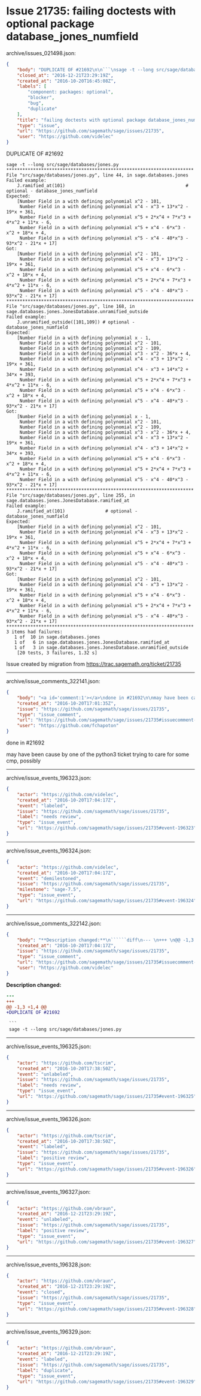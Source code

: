 # Issue 21735: failing doctests with optional package database_jones_numfield

archive/issues_021498.json:
```json
{
    "body": "DUPLICATE OF #21692\n\n```\nsage -t --long src/sage/databases/jones.py\n**********************************************************************\nFile \"src/sage/databases/jones.py\", line 44, in sage.databases.jones\nFailed example:\n    J.ramified_at(101)                                             # optional - database_jones_numfield\nExpected:\n    [Number Field in a with defining polynomial x^2 - 101,\n     Number Field in a with defining polynomial x^4 - x^3 + 13*x^2 - 19*x + 361,\n     Number Field in a with defining polynomial x^5 + 2*x^4 + 7*x^3 + 4*x^2 + 11*x - 6,\n     Number Field in a with defining polynomial x^5 + x^4 - 6*x^3 - x^2 + 18*x + 4,\n     Number Field in a with defining polynomial x^5 - x^4 - 40*x^3 - 93*x^2 - 21*x + 17]\nGot:\n    [Number Field in a with defining polynomial x^2 - 101,\n     Number Field in a with defining polynomial x^4 - x^3 + 13*x^2 - 19*x + 361,\n     Number Field in a with defining polynomial x^5 + x^4 - 6*x^3 - x^2 + 18*x + 4,\n     Number Field in a with defining polynomial x^5 + 2*x^4 + 7*x^3 + 4*x^2 + 11*x - 6,\n     Number Field in a with defining polynomial x^5 - x^4 - 40*x^3 - 93*x^2 - 21*x + 17]\n**********************************************************************\nFile \"src/sage/databases/jones.py\", line 168, in sage.databases.jones.JonesDatabase.unramified_outside\nFailed example:\n    J.unramified_outside([101,109]) # optional - database_jones_numfield\nExpected:\n    [Number Field in a with defining polynomial x - 1,\n     Number Field in a with defining polynomial x^2 - 101,\n     Number Field in a with defining polynomial x^2 - 109,\n     Number Field in a with defining polynomial x^3 - x^2 - 36*x + 4,\n     Number Field in a with defining polynomial x^4 - x^3 + 13*x^2 - 19*x + 361,\n     Number Field in a with defining polynomial x^4 - x^3 + 14*x^2 + 34*x + 393,\n     Number Field in a with defining polynomial x^5 + 2*x^4 + 7*x^3 + 4*x^2 + 11*x - 6,\n     Number Field in a with defining polynomial x^5 + x^4 - 6*x^3 - x^2 + 18*x + 4,\n     Number Field in a with defining polynomial x^5 - x^4 - 40*x^3 - 93*x^2 - 21*x + 17]\nGot:\n    [Number Field in a with defining polynomial x - 1,\n     Number Field in a with defining polynomial x^2 - 101,\n     Number Field in a with defining polynomial x^2 - 109,\n     Number Field in a with defining polynomial x^3 - x^2 - 36*x + 4,\n     Number Field in a with defining polynomial x^4 - x^3 + 13*x^2 - 19*x + 361,\n     Number Field in a with defining polynomial x^4 - x^3 + 14*x^2 + 34*x + 393,\n     Number Field in a with defining polynomial x^5 + x^4 - 6*x^3 - x^2 + 18*x + 4,\n     Number Field in a with defining polynomial x^5 + 2*x^4 + 7*x^3 + 4*x^2 + 11*x - 6,\n     Number Field in a with defining polynomial x^5 - x^4 - 40*x^3 - 93*x^2 - 21*x + 17]\n**********************************************************************\nFile \"src/sage/databases/jones.py\", line 255, in sage.databases.jones.JonesDatabase.ramified_at\nFailed example:\n    J.ramified_at(101)               # optional - database_jones_numfield\nExpected:\n    [Number Field in a with defining polynomial x^2 - 101,\n     Number Field in a with defining polynomial x^4 - x^3 + 13*x^2 - 19*x + 361,\n     Number Field in a with defining polynomial x^5 + 2*x^4 + 7*x^3 + 4*x^2 + 11*x - 6,\n     Number Field in a with defining polynomial x^5 + x^4 - 6*x^3 - x^2 + 18*x + 4,\n     Number Field in a with defining polynomial x^5 - x^4 - 40*x^3 - 93*x^2 - 21*x + 17]\nGot:\n    [Number Field in a with defining polynomial x^2 - 101,\n     Number Field in a with defining polynomial x^4 - x^3 + 13*x^2 - 19*x + 361,\n     Number Field in a with defining polynomial x^5 + x^4 - 6*x^3 - x^2 + 18*x + 4,\n     Number Field in a with defining polynomial x^5 + 2*x^4 + 7*x^3 + 4*x^2 + 11*x - 6,\n     Number Field in a with defining polynomial x^5 - x^4 - 40*x^3 - 93*x^2 - 21*x + 17]\n**********************************************************************\n3 items had failures:\n   1 of  10 in sage.databases.jones\n   1 of   6 in sage.databases.jones.JonesDatabase.ramified_at\n   1 of   3 in sage.databases.jones.JonesDatabase.unramified_outside\n    [20 tests, 3 failures, 1.32 s]\n```\n\nIssue created by migration from https://trac.sagemath.org/ticket/21735\n\n",
    "closed_at": "2016-12-21T23:29:19Z",
    "created_at": "2016-10-20T16:45:08Z",
    "labels": [
        "component: packages: optional",
        "blocker",
        "bug",
        "duplicate"
    ],
    "title": "failing doctests with optional package database_jones_numfield",
    "type": "issue",
    "url": "https://github.com/sagemath/sage/issues/21735",
    "user": "https://github.com/videlec"
}
```
DUPLICATE OF #21692

```
sage -t --long src/sage/databases/jones.py
**********************************************************************
File "src/sage/databases/jones.py", line 44, in sage.databases.jones
Failed example:
    J.ramified_at(101)                                             # optional - database_jones_numfield
Expected:
    [Number Field in a with defining polynomial x^2 - 101,
     Number Field in a with defining polynomial x^4 - x^3 + 13*x^2 - 19*x + 361,
     Number Field in a with defining polynomial x^5 + 2*x^4 + 7*x^3 + 4*x^2 + 11*x - 6,
     Number Field in a with defining polynomial x^5 + x^4 - 6*x^3 - x^2 + 18*x + 4,
     Number Field in a with defining polynomial x^5 - x^4 - 40*x^3 - 93*x^2 - 21*x + 17]
Got:
    [Number Field in a with defining polynomial x^2 - 101,
     Number Field in a with defining polynomial x^4 - x^3 + 13*x^2 - 19*x + 361,
     Number Field in a with defining polynomial x^5 + x^4 - 6*x^3 - x^2 + 18*x + 4,
     Number Field in a with defining polynomial x^5 + 2*x^4 + 7*x^3 + 4*x^2 + 11*x - 6,
     Number Field in a with defining polynomial x^5 - x^4 - 40*x^3 - 93*x^2 - 21*x + 17]
**********************************************************************
File "src/sage/databases/jones.py", line 168, in sage.databases.jones.JonesDatabase.unramified_outside
Failed example:
    J.unramified_outside([101,109]) # optional - database_jones_numfield
Expected:
    [Number Field in a with defining polynomial x - 1,
     Number Field in a with defining polynomial x^2 - 101,
     Number Field in a with defining polynomial x^2 - 109,
     Number Field in a with defining polynomial x^3 - x^2 - 36*x + 4,
     Number Field in a with defining polynomial x^4 - x^3 + 13*x^2 - 19*x + 361,
     Number Field in a with defining polynomial x^4 - x^3 + 14*x^2 + 34*x + 393,
     Number Field in a with defining polynomial x^5 + 2*x^4 + 7*x^3 + 4*x^2 + 11*x - 6,
     Number Field in a with defining polynomial x^5 + x^4 - 6*x^3 - x^2 + 18*x + 4,
     Number Field in a with defining polynomial x^5 - x^4 - 40*x^3 - 93*x^2 - 21*x + 17]
Got:
    [Number Field in a with defining polynomial x - 1,
     Number Field in a with defining polynomial x^2 - 101,
     Number Field in a with defining polynomial x^2 - 109,
     Number Field in a with defining polynomial x^3 - x^2 - 36*x + 4,
     Number Field in a with defining polynomial x^4 - x^3 + 13*x^2 - 19*x + 361,
     Number Field in a with defining polynomial x^4 - x^3 + 14*x^2 + 34*x + 393,
     Number Field in a with defining polynomial x^5 + x^4 - 6*x^3 - x^2 + 18*x + 4,
     Number Field in a with defining polynomial x^5 + 2*x^4 + 7*x^3 + 4*x^2 + 11*x - 6,
     Number Field in a with defining polynomial x^5 - x^4 - 40*x^3 - 93*x^2 - 21*x + 17]
**********************************************************************
File "src/sage/databases/jones.py", line 255, in sage.databases.jones.JonesDatabase.ramified_at
Failed example:
    J.ramified_at(101)               # optional - database_jones_numfield
Expected:
    [Number Field in a with defining polynomial x^2 - 101,
     Number Field in a with defining polynomial x^4 - x^3 + 13*x^2 - 19*x + 361,
     Number Field in a with defining polynomial x^5 + 2*x^4 + 7*x^3 + 4*x^2 + 11*x - 6,
     Number Field in a with defining polynomial x^5 + x^4 - 6*x^3 - x^2 + 18*x + 4,
     Number Field in a with defining polynomial x^5 - x^4 - 40*x^3 - 93*x^2 - 21*x + 17]
Got:
    [Number Field in a with defining polynomial x^2 - 101,
     Number Field in a with defining polynomial x^4 - x^3 + 13*x^2 - 19*x + 361,
     Number Field in a with defining polynomial x^5 + x^4 - 6*x^3 - x^2 + 18*x + 4,
     Number Field in a with defining polynomial x^5 + 2*x^4 + 7*x^3 + 4*x^2 + 11*x - 6,
     Number Field in a with defining polynomial x^5 - x^4 - 40*x^3 - 93*x^2 - 21*x + 17]
**********************************************************************
3 items had failures:
   1 of  10 in sage.databases.jones
   1 of   6 in sage.databases.jones.JonesDatabase.ramified_at
   1 of   3 in sage.databases.jones.JonesDatabase.unramified_outside
    [20 tests, 3 failures, 1.32 s]
```

Issue created by migration from https://trac.sagemath.org/ticket/21735





---

archive/issue_comments_322141.json:
```json
{
    "body": "<a id='comment:1'></a>\ndone in #21692\n\nmay have been cause by one of the python3 ticket trying to care for some cmp, possibly",
    "created_at": "2016-10-20T17:01:35Z",
    "issue": "https://github.com/sagemath/sage/issues/21735",
    "type": "issue_comment",
    "url": "https://github.com/sagemath/sage/issues/21735#issuecomment-322141",
    "user": "https://github.com/fchapoton"
}
```

<a id='comment:1'></a>
done in #21692

may have been cause by one of the python3 ticket trying to care for some cmp, possibly



---

archive/issue_events_196323.json:
```json
{
    "actor": "https://github.com/videlec",
    "created_at": "2016-10-20T17:04:17Z",
    "event": "labeled",
    "issue": "https://github.com/sagemath/sage/issues/21735",
    "label": "needs review",
    "type": "issue_event",
    "url": "https://github.com/sagemath/sage/issues/21735#event-196323"
}
```



---

archive/issue_events_196324.json:
```json
{
    "actor": "https://github.com/videlec",
    "created_at": "2016-10-20T17:04:17Z",
    "event": "demilestoned",
    "issue": "https://github.com/sagemath/sage/issues/21735",
    "milestone": "sage-7.5",
    "type": "issue_event",
    "url": "https://github.com/sagemath/sage/issues/21735#event-196324"
}
```



---

archive/issue_comments_322142.json:
```json
{
    "body": "**Description changed:**\n``````diff\n--- \n+++ \n@@ -1,3 +1,4 @@\n+DUPLICATE OF #21692\n \n ```\n sage -t --long src/sage/databases/jones.py\n``````\n",
    "created_at": "2016-10-20T17:04:17Z",
    "issue": "https://github.com/sagemath/sage/issues/21735",
    "type": "issue_comment",
    "url": "https://github.com/sagemath/sage/issues/21735#issuecomment-322142",
    "user": "https://github.com/videlec"
}
```

**Description changed:**
``````diff
--- 
+++ 
@@ -1,3 +1,4 @@
+DUPLICATE OF #21692
 
 ```
 sage -t --long src/sage/databases/jones.py
``````




---

archive/issue_events_196325.json:
```json
{
    "actor": "https://github.com/tscrim",
    "created_at": "2016-10-20T17:38:50Z",
    "event": "unlabeled",
    "issue": "https://github.com/sagemath/sage/issues/21735",
    "label": "needs review",
    "type": "issue_event",
    "url": "https://github.com/sagemath/sage/issues/21735#event-196325"
}
```



---

archive/issue_events_196326.json:
```json
{
    "actor": "https://github.com/tscrim",
    "created_at": "2016-10-20T17:38:50Z",
    "event": "labeled",
    "issue": "https://github.com/sagemath/sage/issues/21735",
    "label": "positive review",
    "type": "issue_event",
    "url": "https://github.com/sagemath/sage/issues/21735#event-196326"
}
```



---

archive/issue_events_196327.json:
```json
{
    "actor": "https://github.com/vbraun",
    "created_at": "2016-12-21T23:29:19Z",
    "event": "unlabeled",
    "issue": "https://github.com/sagemath/sage/issues/21735",
    "label": "positive review",
    "type": "issue_event",
    "url": "https://github.com/sagemath/sage/issues/21735#event-196327"
}
```



---

archive/issue_events_196328.json:
```json
{
    "actor": "https://github.com/vbraun",
    "created_at": "2016-12-21T23:29:19Z",
    "event": "closed",
    "issue": "https://github.com/sagemath/sage/issues/21735",
    "type": "issue_event",
    "url": "https://github.com/sagemath/sage/issues/21735#event-196328"
}
```



---

archive/issue_events_196329.json:
```json
{
    "actor": "https://github.com/vbraun",
    "created_at": "2016-12-21T23:29:19Z",
    "event": "labeled",
    "issue": "https://github.com/sagemath/sage/issues/21735",
    "label": "duplicate",
    "type": "issue_event",
    "url": "https://github.com/sagemath/sage/issues/21735#event-196329"
}
```
